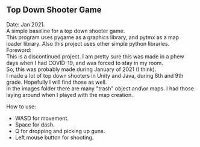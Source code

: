 ## Top Down Shooter Game

Date: Jan 2021.  
A simple baseline for a top down shooter game.  
This program uses pygame as a graphics library, and pytmx as a map loader library. Also this project uses other simple python libraries.  
Foreword:  
This is a discontinued project. I am pretty sure this was made in a phew days when I had COVID-19, and was forced to stay in my room.  
So, this was probably made during January of 2021 (I think).  
I made a lot of top down shooters in Unity and Java, during 8th and 9th grade. Hopefully I will find those as well.  
In the images folder there are many "trash" object and\or maps. I had those laying around when I played with the map creation.  

How to use:
- WASD for movement.
- Space for dash.
- Q for dropping and picking up guns.
- Left mouse button for shooting.
